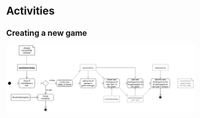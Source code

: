 # Activities

## Creating a new game

!["activity diagram of the creation of a new game"](./images/Activity-new-game-png.png)
